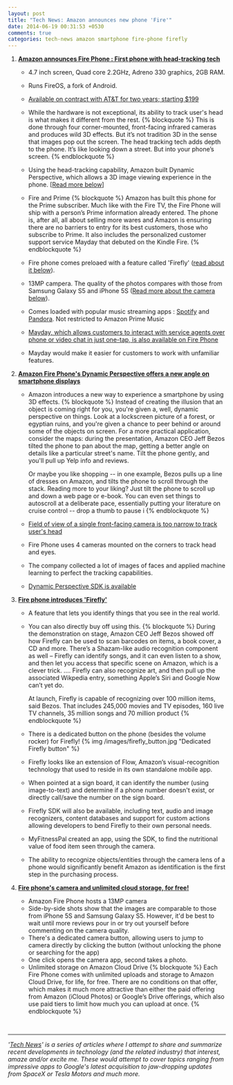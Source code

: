 ```yaml
---
layout: post
title: "Tech News: Amazon announces new phone 'Fire'"
date: 2014-06-19 00:31:53 +0530
comments: true
categories: tech-news amazon smartphone fire-phone firefly
---
```

1. **[Amazon announces Fire Phone : First phone with head-tracking tech](http://techcrunch.com/2014/06/18/amazon-announces-the-fire-phone/)**
    - 4.7 inch screen, Quad core 2.2GHz, Adreno 330 graphics, 2GB RAM.
    - Runs FireOS, a fork of Android.
    - [Available on contract with AT&T for two years; starting $199](http://www.amazon.com/dp/B00EOE0WKQ)
    - While the hardware is not exceptional, its ability to track user's 
      head is what makes it different from the rest.
      {% blockquote %}
      This is done through four corner-mounted, front-facing infrared cameras and produces wild 3D effects. But it’s not tradition 3D in the sense that images pop out the screen. The head tracking tech adds depth to the phone. It’s like looking down a street. But into your phone’s screen.
      {% endblockquote %}
    - Using the head-tracking capability, Amazon built Dynamic Perspective,
      which allows a 3D image viewing experience in the phone. [[Read more
      below](#dynamic_perspective)]
    - Fire and Prime
      {% blockquote %}
      Amazon has built this phone for the Prime subscriber. Much like with the Fire TV, the Fire Phone will ship with a person’s Prime information already entered. The phone is, after all, all about selling more wares and Amazon is ensuring there are no barriers to entry for its best customers, those who subscribe to Prime. It also includes the personalized customer support service Mayday that debuted on the Kindle Fire.
      {% endblockquote %}
    - Fire phone comes preloaed with a feature called 'Firefly' ([read about it
      below](#firefly)).
    - 13MP campera. The quality of the photos compares with those from Samsung
      Galaxy S5 and iPhone 5S ([Read more about the camera below](#camera)).
    - Comes loaded with popular music streaming apps :
      [Spotify](http://www.spotify.com/) and
      [Pandora](http://www.pandora.com/). Not restricted to Amazon Prime Music
    - [Mayday, which allows customers to interact with service agents over
      phone or video chat in just one-tap, is also available on Fire Phone](http://techcrunch.com/2014/06/18/amazons-mayday-service-on-fire-phone-means-it-might-be-able-to-sell-its-unique-new-features/)

    - Mayday would make it easier for customers to work with unfamiliar
      features.

2. <a name="dynamic_perspective" />**[Amazon Fire Phone's Dynamic Perspective offers a new angle on smartphone
   displays](http://www.cnet.com/news/amazon-fire-phone-dynamic-perspective/)**
    - Amazon introduces a new way to experience a smartphone by using 3D
      effects.
      {% blockquote %}
      Instead of creating the illusion that an object is coming right for you, you're given a, well, dynamic perspective on things. Look at a lockscreen picture of a forest, or egyptian ruins, and you're given a chance to peer behind or around some of the objects on screen. For a more practical application, consider the maps: during the presentation, Amazon CEO Jeff Bezos tilted the phone to pan about the map, getting a better angle on details like a particular street's name. Tilt the phone gently, and you'll pull up Yelp info and reviews.

      Or maybe you like shopping -- in one example, Bezos pulls up a line of dresses on Amazon, and tilts the phone to scroll through the stack. Reading more to your liking? Just tilt the phone to scroll up and down a web page or e-book. You can even set things to autoscroll at a deliberate pace, essentially putting your literature on cruise control -- drop a thumb to pause i
      {% endblockquote %}

    - [Field of view of a single front-facing camera is too narrow to track 
      user's head](http://techcrunch.com/2014/06/18/amazon-phone-live-blog/#liveblog-entry-534596)
    - Fire Phone uses 4 cameras mounted on the corners to track head and eyes.
    - The company collected a lot of images of faces and applied machine 
      learning to perfect the tracking capabilities.
    - [Dynamic Perspective SDK is available](http://techcrunch.com/2014/06/18/amazon-phone-live-blog/#liveblog-entry-534606)


3. <a name='firefly' /> **[Fire phone introduces 'Firefly'](http://techcrunch.com/2014/06/18/amazons-fire-phone-introduces-firefly-a-feature-that-lets-you-identify-and-buy-things-you-see-the-real-world/)**
    - A feature that lets you identify things that you see in the real world.
    - You can also directly buy off using this.
      {% blockquote %}
      During the demonstration on stage, Amazon CEO Jeff Bezos showed off how Firefly can be used to scan barcodes on items, a book cover, a CD and more. There’s a Shazam-like audio recognition component as well – Firefly can identify songs, and it can even listen to a show, and then let you access that specific scene on Amazon, which is a clever trick.
      ....
      Firefly can also recognize art, and then pull up the associated Wikpedia entry, something Apple’s Siri and Google Now can’t yet do.

      At launch, Firefly is capable of recognizing over 100 million items, said Bezos. That includes 245,000 movies and TV episodes, 160 live TV channels, 35 million songs and 70 million product
      {% endblockquote %}
    - There is a dedicated button on the phone (besides the volume rocker) for
      Firefly!
      {% img /images/firefly_button.jpg "Dedicated Firefly button" %}
    - Firefly looks like an extension of Flow, Amazon’s visual-recognition
      technology that used to reside in its own standalone mobile app.
    - When pointed at a sign board, it can identify the number (using
      image-to-text) and determine if a phone number doesn't exist, or 
      directly call/save the number on the sign board.
    - Firefly SDK will also be available, including text, audio and image
      recognizers, content databases and support for custom actions allowing
      developers to bend Firefly to their own personal needs.
    - MyFitnessPal created an app, using the SDK, to find the nutritional value
      of food item seen through the camera.
    - The ability to recognize objects/entities through the camera lens 
      of a phone would significantly benefit Amazon as identification 
      is the first step in the purchasing process.

4. <a name="camera" />**[Fire phone's camera and unlimited cloud storage, for free!](http://techcrunch.com/2014/06/18/the-cloud-is-key-to-the-amazon-fires-ambitious-plan-to-win-over-smartphone-photographers/)**
    - Amazon Fire Phone hosts a 13MP camera
    - Side-by-side shots show that the images are comparable to those from
      iPhone 5S and Samsung Galaxy S5. However, it'd be best to wait until more
      reviews pour in or try out yourself before commenting on the camera
      quality.
    - There's a dedicated camera button, allowing users to jump to camera
      directly by clicking the button (without unlocking the phone or searching
      for the app)
    - One click opens the camera app, second takes a photo.
    - Unlimited storage on Amazon Cloud Drive
      {% blockquote %}
      Each Fire Phone comes with unlimited uploads and storage to Amazon Cloud Drive, for life, for free. There are no conditions on that offer, which makes it much more attractive than either the paid offering from Amazon (iCloud Photos) or Google’s Drive offerings, which also use paid tiers to limit how much you can upload at once.
      {% endblockquote %}

&nbsp;
&nbsp;

----
*'[Tech News](/techblog/categories/tech-news)' is a series of articles where I attempt to share and summarize
recent developments in technology (and the related industry) that interest,
amaze and/or excite me. These would attempt to cover topics ranging from impressive 
apps to Google's latest acquisition to jaw-dropping updates from SpaceX or Tesla Motors
and much more.*

